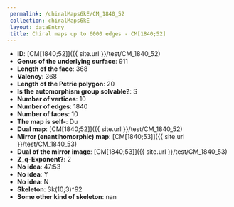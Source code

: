 ```yaml
--- 
 permalink: /chiralMaps6kE/CM_1840_52 
 collection: chiralMaps6kE
 layout: dataEntry
 title: Chiral maps up to 6000 edges - CM[1840;52]
---
```


- **ID**: [CM[1840;52]]({{ site.url }}/test/CM_1840_52)
- **Genus of the underlying surface**: 911
- **Length of the face**: 368
- **Valency**: 368
- **Length of the Petrie polygon**: 20
- **Is the automorphism group solvable?**: S
- **Number of vertices**: 10
- **Number of edges**: 1840
- **Number of faces**: 10
- **The map is self-**: Du
- **Dual map**: [CM[1840;52]]({{ site.url }}/test/CM_1840_52)
- **Mirror (enantihomorphic) map**: [CM[1840;53]]({{ site.url }}/test/CM_1840_53)
- **Dual of the mirror image**: [CM[1840;53]]({{ site.url }}/test/CM_1840_53)
- **Z_q-Exponent?**: 2
- **No idea**:  47:53
- **No idea**: Y
- **No idea**: N
- **Skeleton**: Sk(10;3)^92
- **Some other kind of skeleton**: nan
